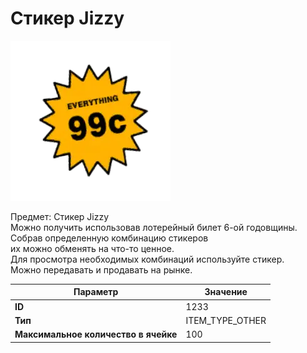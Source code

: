# Стикер Jizzy

![Item Image](../img/1233.webp?raw=true)

Предмет: Стикер Jizzy<br>Можно получить использовав лотерейный билет 6-ой годовщины.<br>Собрав определенную комбинацию стикеров<br>их можно обменять на что-то ценное.<br>Для просмотра необходимых комбинаций используйте стикер.<br>Можно передавать и продавать на рынке.


| Параметр | Значение |
|----------|----------|
| **ID** | 1233 |
| **Тип** | ITEM_TYPE_OTHER |
| **Максимальное количество в ячейке** | 100 |

